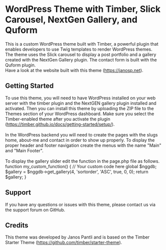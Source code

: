 # WordPress Theme with Timber, Slick Carousel, NextGen Gallery, and Quform

This is a custom WordPress theme built with Timber, a powerful plugin that enables developers to use Twig templates to render WordPress themes. The theme uses the Slick carousel to display a post portfolio and a gallery created with the NextGen Gallery plugin. The contact form is built with the Quform plugin.<br>
Have a look at the website built with this theme (https://janosp.net).

## Getting Started

To use this theme, you will need to have WordPress installed on your web server with the timber plugin and the NextGEN gallery plugin installed and activated. Then you can install this theme by uploading the ZIP file to the Themes section of your WordPress dashboard. Make sure you select the Timber-enabled theme after you activate the plugin (https://timber.github.io/docs/getting-started/setup/).<br><br>
In the WordPress backend you will need to create the pages with the slugs home, about-me and contact in order to show up properly. To display the proper header and footer navigation create the menus with the name "Main" and "Main Footer".<br><br>
To display the gallery slider edit the function in the page.php file as follows.
function my_custom_function()
{
	// Your custom code here
	global $nggdb;
	$gallery = $nggdb->get_gallery(4, 'sortorder', 'ASC', true, 0, 0);
  return $gallery;
}

## Support

If you have any questions or issues with this theme, please contact us via the support forum on GitHub.

## Credits

This theme was developed by Janos Pantli and is based on the Timber Starter Theme (https://github.com/timber/starter-theme).
